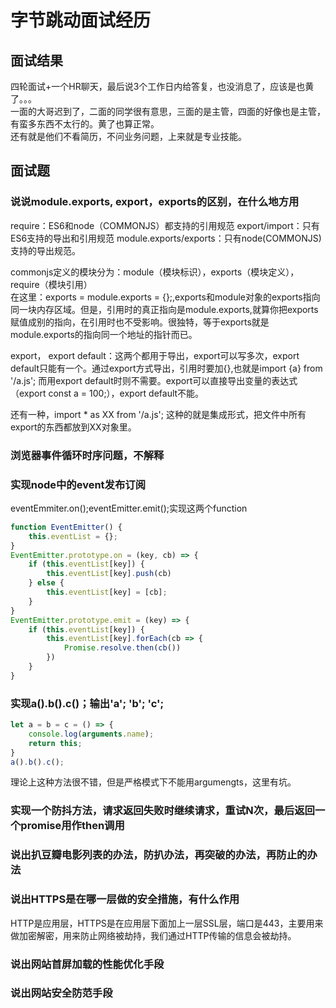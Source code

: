 # 字节跳动面试经历

## 面试结果

四轮面试+一个HR聊天，最后说3个工作日内给答复，也没消息了，应该是也黄了。。。  
一面的大哥迟到了，二面的同学很有意思，三面的是主管，四面的好像也是主管，有蛮多东西不太行的。黄了也算正常。  
还有就是他们不看简历，不问业务问题，上来就是专业技能。

## 面试题

### 说说module.exports, export，exports的区别，在什么地方用

require：ES6和node（COMMONJS）都支持的引用规范
export/import：只有ES6支持的导出和引用规范
module.exports/exports：只有node(COMMONJS)支持的导出规范。

commonjs定义的模块分为：module（模块标识），exports（模块定义），require（模块引用）  
在这里：exports = module.exports = {};,exports和module对象的exports指向同一块内存区域。但是，引用时的真正指向是module.exports,就算你把exports赋值成别的指向，在引用时也不受影响。很独特，等于exports就是module.exports的指向同一个地址的指针而已。

export， export default：这两个都用于导出，export可以写多次，export default只能有一个。通过export方式导出，引用时要加{},也就是import {a} from '/a.js'; 而用export default时则不需要。export可以直接导出变量的表达式（export const a = 100;），export default不能。

还有一种，import * as XX from '/a.js'; 这种的就是集成形式，把文件中所有export的东西都放到XX对象里。

### 浏览器事件循环时序问题，不解释

### 实现node中的event发布订阅

eventEmmiter.on();eventEmitter.emit();实现这两个function

```js
function EventEmitter() {
    this.eventList = {};
}
EventEmitter.prototype.on = (key, cb) => {
    if (this.eventList[key]) {
        this.eventList[key].push(cb)
    } else {
        this.eventList[key] = [cb];
    }
}
EventEmitter.prototype.emit = (key) => {
    if (this.eventList[key]) {
        this.eventList[key].forEach(cb => {
            Promise.resolve.then(cb())
        })
    }
}
```

### 实现a().b().c()；输出'a'; 'b'; 'c';

```js
let a = b = c = () => {
    console.log(arguments.name);
    return this;
}
a().b().c();
```

理论上这种方法很不错，但是严格模式下不能用argumengts，这里有坑。

### 实现一个防抖方法，请求返回失败时继续请求，重试N次，最后返回一个promise用作then调用

### 说出扒豆瓣电影列表的办法，防扒办法，再突破的办法，再防止的办法

### 说出HTTPS是在哪一层做的安全措施，有什么作用

HTTP是应用层，HTTPS是在应用层下面加上一层SSL层，端口是443，主要用来做加密解密，用来防止网络被劫持，我们通过HTTP传输的信息会被劫持。

### 说出网站首屏加载的性能优化手段

### 说出网站安全防范手段
